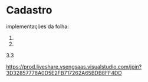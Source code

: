 # Cadastro
implementações da folha:

1.
2.
3.3

https://prod.liveshare.vsengsaas.visualstudio.com/join?3D32857778A0D5E2FB717262A65BDB8FF4DD
